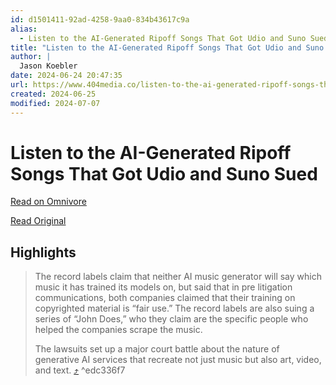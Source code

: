 ```yaml
---
id: d1501411-92ad-4258-9aa0-834b43617c9a
alias:
  - Listen to the AI-Generated Ripoff Songs That Got Udio and Suno Sued
title: "Listen to the AI-Generated Ripoff Songs That Got Udio and Suno Sued"
author: |
  Jason Koebler
date: 2024-06-24 20:47:35
url: https://www.404media.co/listen-to-the-ai-generated-ripoff-songs-that-got-udio-and-suno-sued/
created: 2024-06-25
modified: 2024-07-07
---
```


# Listen to the AI-Generated Ripoff Songs That Got Udio and Suno Sued

[Read on Omnivore](https://omnivore.app/me/listen-to-the-ai-generated-ripoff-songs-that-got-udio-and-suno-s-1904bca1c61)

[Read Original](https://www.404media.co/listen-to-the-ai-generated-ripoff-songs-that-got-udio-and-suno-sued/)

## Highlights

> The record labels claim that neither AI music generator will say which music it has trained its models on, but said that in pre litigation communications, both companies claimed that their training on copyrighted material is “fair use.” The record labels are also suing a series of “John Does,” who they claim are the specific people who helped the companies scrape the music. 
> 
> The lawsuits set up a major court battle about the nature of generative AI services that recreate not just music but also art, video, and text. [⤴️](https://omnivore.app/me/listen-to-the-ai-generated-ripoff-songs-that-got-udio-and-suno-s-1904bca1c61#edc336f7-f8aa-4272-95b0-8a022635bda1) ^edc336f7

